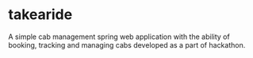 # takearide

A simple cab management spring web application with the ability of booking, tracking and managing cabs developed as a part of hackathon.
